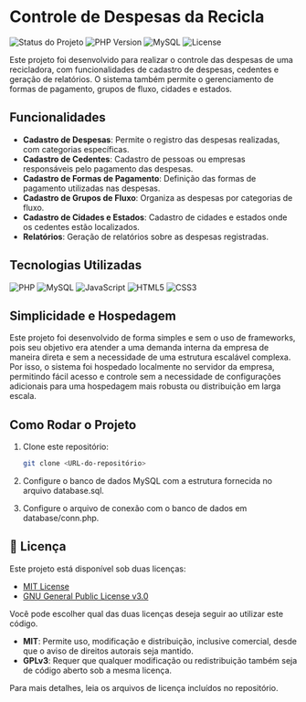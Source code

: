 # Controle de Despesas da Recicla
![Status do Projeto](https://img.shields.io/badge/status-em%20desenvolvimento-yellow)
![PHP Version](https://img.shields.io/badge/PHP-%3E%3D%207.4-blue)
![MySQL](https://img.shields.io/badge/MySQL-%3E%3D%205.7-blue)
![License](https://img.shields.io/badge/License-MIT-yellowgreen)

Este projeto foi desenvolvido para realizar o controle das despesas de uma recicladora, com funcionalidades de cadastro de despesas, cedentes e geração de relatórios. O sistema também permite o gerenciamento de formas de pagamento, grupos de fluxo, cidades e estados.

## Funcionalidades
- **Cadastro de Despesas**: Permite o registro das despesas realizadas, com categorias específicas.
- **Cadastro de Cedentes**: Cadastro de pessoas ou empresas responsáveis pelo pagamento das despesas.
- **Cadastro de Formas de Pagamento**: Definição das formas de pagamento utilizadas nas despesas.
- **Cadastro de Grupos de Fluxo**: Organiza as despesas por categorias de fluxo.
- **Cadastro de Cidades e Estados**: Cadastro de cidades e estados onde os cedentes estão localizados.
- **Relatórios**: Geração de relatórios sobre as despesas registradas.

## Tecnologias Utilizadas
![PHP](https://img.shields.io/badge/-PHP-8993be?style=flat&logo=php&logoColor=white)
![MySQL](https://img.shields.io/badge/-MySQL-4479A1?style=flat&logo=mysql&logoColor=white)
![JavaScript](https://img.shields.io/badge/-JavaScript-F7DF1E?style=flat&logo=javascript&logoColor=white)
![HTML5](https://img.shields.io/badge/-HTML5-E34F26?style=flat&logo=html5&logoColor=white)
![CSS3](https://img.shields.io/badge/-CSS3-1572B6?style=flat&logo=css3&logoColor=white)

## Simplicidade e Hospedagem
Este projeto foi desenvolvido de forma simples e sem o uso de frameworks, pois seu objetivo era atender a uma demanda interna da empresa de maneira direta e sem a necessidade de uma estrutura escalável complexa. Por isso, o sistema foi hospedado localmente no servidor da empresa, permitindo fácil acesso e controle sem a necessidade de configurações adicionais para uma hospedagem mais robusta ou distribuição em larga escala.

## Como Rodar o Projeto
1. Clone este repositório:
   ```bash
   git clone <URL-do-repositório>
   ```

2. Configure o banco de dados MySQL com a estrutura fornecida no arquivo database.sql.

3. Configure o arquivo de conexão com o banco de dados em database/conn.php.

## 📄 Licença
Este projeto está disponível sob duas licenças:
- [MIT License](./LICENSE)
- [GNU General Public License v3.0](./LICENSE-GPL)

Você pode escolher qual das duas licenças deseja seguir ao utilizar este código.
- **MIT**: Permite uso, modificação e distribuição, inclusive comercial, desde que o aviso de direitos autorais seja mantido.
- **GPLv3**: Requer que qualquer modificação ou redistribuição também seja de código aberto sob a mesma licença.

Para mais detalhes, leia os arquivos de licença incluídos no repositório.
